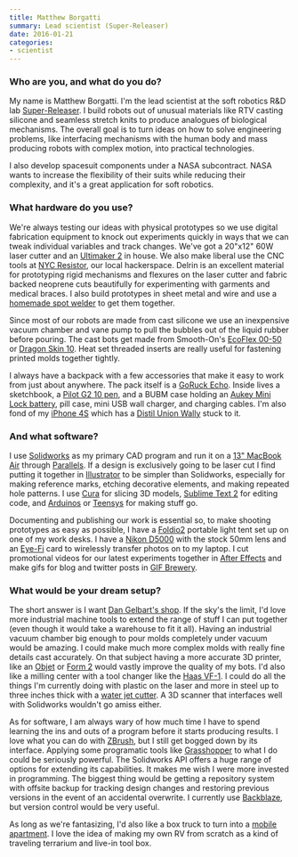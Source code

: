 ```yaml
---
title: Matthew Borgatti
summary: Lead scientist (Super-Releaser)
date: 2016-01-21
categories:
- scientist
---
```


### Who are you, and what do you do?

My name is Matthew Borgatti. I'm the lead scientist at the soft robotics R&D lab [Super-Releaser](http://superreleaser.com/ "An R&D lab in Brooklyn."). I build robots out of unusual materials like RTV casting silicone and seamless stretch knits to produce analogues of biological mechanisms. The overall goal is to turn ideas on how to solve engineering problems, like interfacing mechanisms with the human body and mass producing robots with complex motion, into practical technologies.

I also develop spacesuit components under a NASA subcontract. NASA wants to increase the flexibility of their suits while reducing their complexity, and it's a great application for soft robotics.

### What hardware do you use?

We're always testing our ideas with physical prototypes so we use digital fabrication equipment to knock out experiments quickly in ways that we can tweak individual variables and track changes. We've got a 20"x12" 60W laser cutter and an [Ultimaker 2][ultimaker-2] in house. We also make liberal use the CNC tools at [NYC Resistor](http://www.nycresistor.com/ "A hackerspace in Brooklyn."), our local hackerspace. Delrin is an excellent material for prototyping rigid mechanisms and flexures on the laser cutter and fabric backed neoprene cuts beautifully for experimenting with garments and medical braces. I also build prototypes in sheet metal and wire and use a [homemade spot welder](http://har.ms/blog/scrap-microwave-spot-welder/ "Instructions for making your own spot welder.") to get them together.

Since most of our robots are made from cast silicone we use an inexpensive vacuum chamber and vane pump to pull the bubbles out of the liquid rubber before pouring. The cast bots get made from Smooth-On's [EcoFlex 00-50][ecoflex-00-50] or [Dragon Skin 10][dragon-skin-10]. Heat set threaded inserts are really useful for fastening printed molds together tightly.

I always have a backpack with a few accessories that make it easy to work from just about anywhere. The pack itself is a [GoRuck Echo][echo.2]. Inside lives a sketchbook, a [Pilot G2 10 pen][g2.2], and a BUBM case holding an [Aukey Mini Lock battery][g013-mini-lock], pill case, mini USB wall charger, and charging cables. I'm also fond of my [iPhone 4S][iphone-4s] which has a [Distil Union Wally][wally-case-iphone-5] stuck to it.

### And what software?

I use [Solidworks][] as my primary CAD program and run it on a [13" MacBook Air][macbook-air] through [Parallels][parallels-desktop]. If a design is exclusively going to be laser cut I find putting it together in [Illustrator][] to be simpler than Solidworks, especially for making reference marks, etching decorative elements, and making repeated hole patterns. I use [Cura][] for slicing 3D models, [Sublime Text 2][sublime-text] for editing code, and [Arduinos][arduino] or [Teensys][teensy] for making stuff go.

Documenting and publishing our work is essential so, to make shooting prototypes as easy as possible, I have a [Foldio2][] portable light tent set up on one of my work desks. I have a [Nikon D5000][d5000] with the stock 50mm lens and an [Eye-Fi][] card to wirelessly transfer photos on to my laptop. I cut promotional videos for our latest experiments together in [After Effects][after-effects] and make gifs for blog and twitter posts in [GIF Brewery][gif-brewery].

### What would be your dream setup?

The short answer is I want [Dan Gelbart's shop](https://www.youtube.com/playlist?list=PLfiWDKHz66XYPwU0XykIWRrpYz1YObMzN "Dan Gelbart's building prototypes YouTube videos."). If the sky's the limit, I'd love more industrial machine tools to extend the range of stuff I can put together (even though it would take a warehouse to fit it all). Having an industrial vacuum chamber big enough to pour molds completely under vacuum would be amazing. I could make much more complex molds with really fine details cast accurately. On that subject having a more accurate 3D printer, like an [Objet][objet-eden260vs] or [Form 2][form-2] would vastly improve the quality of my bots. I'd also like a milling center with a tool changer like the [Haas VF-1][vf-1]. I could do all the things I'm currently doing with plastic on the laser and more in steel up to three inches thick with a [water jet cutter][micromax]. A 3D scanner that interfaces well with Solidworks wouldn't go amiss either.

As for software, I am always wary of how much time I have to spend learning the ins and outs of a program before it starts producing results. I love what you can do with [ZBrush][], but I still get bogged down by its interface. Applying some programatic tools like [Grasshopper][] to what I do could be seriously powerful. The Solidworks API offers a huge range of options for extending its capabilities. It makes me wish I were more invested in programming. The biggest thing would be getting a repository system with offsite backup for tracking design changes and restoring previous versions in the event of an accidental overwrite. I currently use [Backblaze][], but version control would be very useful.

As long as we're fantasizing, I'd also like a box truck to turn into a [mobile apartment](http://www.apartmenttherapy.com/look-small-space-livingin-a-ga-61030 "An article about a mobile apartment built into a truck."). I love the idea of making my own RV from scratch as a kind of traveling terrarium and live-in tool box.

[after-effects]: https://www.adobe.com/products/aftereffects.html "Motion graphics and video editing software."
[arduino]: https://www.arduino.cc/ "Open-source prototyping hardware."
[backblaze]: https://www.backblaze.com/cloud-backup.html "Online backup."
[cura]: https://ultimaker.com "Mac software for preparing models for 3D printing."
[d5000]: https://www.nikonusa.com/en/Nikon-Products/Product-Archive/dslr-cameras/D5000.html "A 12.3 megapixel DSLR."
[dragon-skin-10]: https://www.smooth-on.com/product-line/dragon-skin/ "A silicon rubber."
[echo.2]: https://www.goruck.com/products/echo "A backpack."
[ecoflex-00-50]: https://www.smooth-on.com/product-line/ecoflex/ "A silicon rubber."
[eye-fi]: http://web.archive.org/web/20220826080144/http://www.eyefi.com/ "Memory cards for cameras with built-in WiFi."
[foldio2]: https://orangemonkie.com/foldio2 "A portable light tent."
[form-2]: https://formlabs.com/products/3d-printers/form-2/ "A 3D printer."
[g013-mini-lock]: http://web.archive.org/web/20160203085924/http://aukey.vn:80/product/mini-lock-g013.htm "A portable phone battery charger."
[g2.2]: https://www.jetpens.com/Pilot-G2-Original-Gel-Pens/ct/610 "A pen."
[gif-brewery]: http://web.archive.org/web/20181211183829/http://gifbrewery.com/ "Mac software for converting videos into GIFs."
[grasshopper]: https://www.grasshopper3d.com/ "A graphical algorithm editor for Rhino."
[illustrator]: https://www.adobe.com/products/illustrator.html "A vector graphics editor."
[iphone-4s]: https://en.wikipedia.org/wiki/IPhone_4S "A smartphone."
[macbook-air]: https://www.apple.com/macbook-air/ "A very thin laptop."
[micromax]: http://web.archive.org/web/20170606175055/https://www.omax.com/omax-machine/micromax "A water jet cutter."
[objet-eden260vs]: https://www.stratasys.com/3d-printers/objet-eden260vs "An industrial 3D printer."
[parallels-desktop]: https://www.parallels.com/products/desktop/ "A PC emulator for the Mac."
[solidworks]: https://www.3ds.com/products/solidworks "Modelling/CAD software."
[sublime-text]: http://www.sublimetext.com/ "A coder's text editor."
[teensy]: https://www.pjrc.com/teensy/ "A USB microcontroller board."
[ultimaker-2]: https://www.makershed.com/collections/3d-printing "A 3D printer."
[vf-1]: https://www.haascnc.com/we_spec1.asp?id=VF-1&sizeID=8_20INCH_VMC#gsc.tab=0 "A CNC machine."
[wally-case-iphone-5]: https://distilunion.com/collections/wally-wallet-cases/products/wally-iphone-5-wallet-case "A combined wallet/phone case."
[zbrush]: http://pixologic.com/zbrush/ "3D digital painting and sculpture software."
